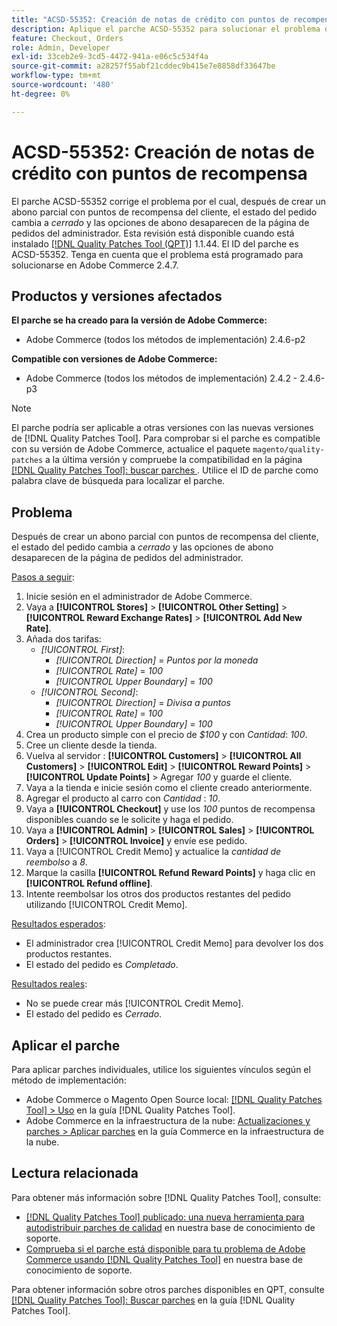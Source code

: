 ```yaml
---
title: "ACSD-55352: Creación de notas de crédito con puntos de recompensa"
description: Aplique el parche ACSD-55352 para solucionar el problema de Adobe Commerce en el que, después de crear una nota de crédito parcial con puntos de recompensa del cliente, el estado del pedido cambia a *cerrado* y las opciones de nota de crédito desaparecen de la página de orden del administrador.
feature: Checkout, Orders
role: Admin, Developer
exl-id: 33ceb2e9-3cd5-4472-941a-e06c5c534f4a
source-git-commit: a28257f55abf21cddec9b415e7e8858df33647be
workflow-type: tm+mt
source-wordcount: '480'
ht-degree: 0%

---
```


# ACSD-55352: Creación de notas de crédito con puntos de recompensa

El parche ACSD-55352 corrige el problema por el cual, después de crear un abono parcial con puntos de recompensa del cliente, el estado del pedido cambia a *cerrado* y las opciones de abono desaparecen de la página de pedidos del administrador. Esta revisión está disponible cuando está instalado [[!DNL Quality Patches Tool (QPT)]](/help/announcements/adobe-commerce-announcements/magento-quality-patches-released-new-tool-to-self-serve-quality-patches.md) 1.1.44. El ID del parche es ACSD-55352. Tenga en cuenta que el problema está programado para solucionarse en Adobe Commerce 2.4.7.

## Productos y versiones afectados

**El parche se ha creado para la versión de Adobe Commerce:**

* Adobe Commerce (todos los métodos de implementación) 2.4.6-p2

**Compatible con versiones de Adobe Commerce:**

* Adobe Commerce (todos los métodos de implementación) 2.4.2 - 2.4.6-p3

>[!NOTE]
>
>El parche podría ser aplicable a otras versiones con las nuevas versiones de [!DNL Quality Patches Tool]. Para comprobar si el parche es compatible con su versión de Adobe Commerce, actualice el paquete `magento/quality-patches` a la última versión y compruebe la compatibilidad en la página [[!DNL Quality Patches Tool]: buscar parches ](https://experienceleague.adobe.com/tools/commerce-quality-patches/index.html?lang=es). Utilice el ID de parche como palabra clave de búsqueda para localizar el parche.

## Problema

Después de crear un abono parcial con puntos de recompensa del cliente, el estado del pedido cambia a *cerrado* y las opciones de abono desaparecen de la página de pedidos del administrador.

<u>Pasos a seguir</u>:

1. Inicie sesión en el administrador de Adobe Commerce.
2. Vaya a **[!UICONTROL Stores]** > **[!UICONTROL Other Setting]** > **[!UICONTROL Reward Exchange Rates]** > **[!UICONTROL Add New Rate]**.
3. Añada dos tarifas:
   * *[!UICONTROL First]*:
      * *[!UICONTROL Direction]* = *Puntos por la moneda*
      * *[!UICONTROL Rate]* = *100*
      * *[!UICONTROL Upper Boundary]* = *100*
   * *[!UICONTROL Second]*:
      * *[!UICONTROL Direction]* = *Divisa a puntos*
      * *[!UICONTROL Rate]* = *100*
      * *[!UICONTROL Upper Boundary]* = *100*
4. Crea un producto simple con el precio de *$100* y con *Cantidad*: *100*.
5. Cree un cliente desde la tienda.
6. Vuelva al servidor : **[!UICONTROL Customers]** > **[!UICONTROL All Customers]** > **[!UICONTROL Edit]** > **[!UICONTROL Reward Points]** > **[!UICONTROL Update Points]** > Agregar *100* y guarde el cliente.
7. Vaya a la tienda e inicie sesión como el cliente creado anteriormente.
8. Agregar el producto al carro con *Cantidad* : *10*.
9. Vaya a **[!UICONTROL Checkout]** y use los *100* puntos de recompensa disponibles cuando se le solicite y haga el pedido.
10. Vaya a **[!UICONTROL Admin]** > **[!UICONTROL Sales]** > **[!UICONTROL Orders]** > **[!UICONTROL Invoice]** y envíe ese pedido.
11. Vaya a [!UICONTROL Credit Memo] y actualice la *cantidad de reembolso* a *8*.
12. Marque la casilla **[!UICONTROL Refund Reward Points]** y haga clic en **[!UICONTROL Refund offline]**.
13. Intente reembolsar los otros dos productos restantes del pedido utilizando [!UICONTROL Credit Memo].

<u>Resultados esperados</u>:

* El administrador crea [!UICONTROL Credit Memo] para devolver los dos productos restantes.
* El estado del pedido es *Completado*.

<u>Resultados reales</u>:

* No se puede crear más [!UICONTROL Credit Memo].
* El estado del pedido es *Cerrado*.

## Aplicar el parche

Para aplicar parches individuales, utilice los siguientes vínculos según el método de implementación:

* Adobe Commerce o Magento Open Source local: [[!DNL Quality Patches Tool] > Uso](https://experienceleague.adobe.com/docs/commerce-operations/tools/quality-patches-tool/usage.html?lang=es) en la guía [!DNL Quality Patches Tool].
* Adobe Commerce en la infraestructura de la nube: [Actualizaciones y parches > Aplicar parches](https://experienceleague.adobe.com/docs/commerce-cloud-service/user-guide/develop/upgrade/apply-patches.html?lang=es) en la guía Commerce en la infraestructura de la nube.

## Lectura relacionada

Para obtener más información sobre [!DNL Quality Patches Tool], consulte:

* [[!DNL Quality Patches Tool] publicado: una nueva herramienta para autodistribuir parches de calidad](/help/announcements/adobe-commerce-announcements/magento-quality-patches-released-new-tool-to-self-serve-quality-patches.md) en nuestra base de conocimiento de soporte.
* [Comprueba si el parche está disponible para tu problema de Adobe Commerce usando [!DNL Quality Patches Tool]](/help/support-tools/patches-available-in-qpt-tool/check-patch-for-magento-issue-with-magento-quality-patches.md) en nuestra base de conocimiento de soporte.

Para obtener información sobre otros parches disponibles en QPT, consulte [[!DNL Quality Patches Tool]: Buscar parches](https://experienceleague.adobe.com/tools/commerce-quality-patches/index.html?lang=es) en la guía [!DNL Quality Patches Tool].
